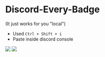# Discord-Every-Badge
(It just works for you "local")
* Used `Ctrl + Shift + i`
* Paste inside discord console

<img src="https://i.imgur.com/F5KsP0B.png"/>
<img src="https://imgur.com/vRUatq5"/>
